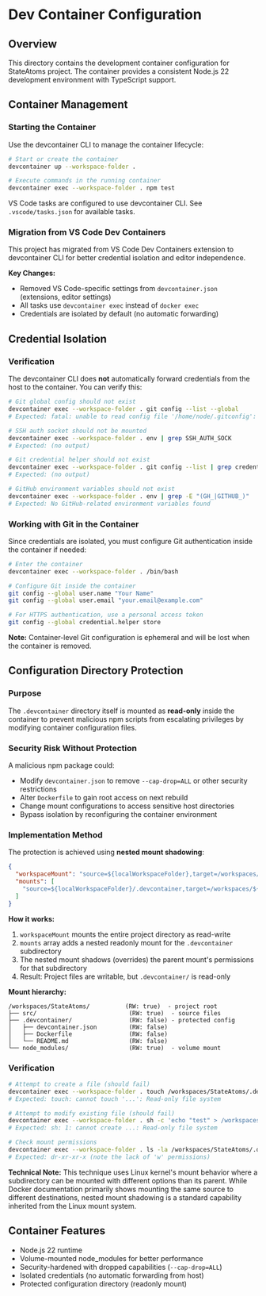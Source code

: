 # Dev Container Configuration

## Overview

This directory contains the development container configuration for StateAtoms project. The container provides a consistent Node.js 22 development environment with TypeScript support.

## Container Management

### Starting the Container

Use the devcontainer CLI to manage the container lifecycle:

```bash
# Start or create the container
devcontainer up --workspace-folder .

# Execute commands in the running container
devcontainer exec --workspace-folder . npm test
```

VS Code tasks are configured to use devcontainer CLI. See `.vscode/tasks.json` for available tasks.

### Migration from VS Code Dev Containers

This project has migrated from VS Code Dev Containers extension to devcontainer CLI for better credential isolation and editor independence.

**Key Changes:**
- Removed VS Code-specific settings from `devcontainer.json` (extensions, editor settings)
- All tasks use `devcontainer exec` instead of `docker exec`
- Credentials are isolated by default (no automatic forwarding)

## Credential Isolation

### Verification

The devcontainer CLI does **not** automatically forward credentials from the host to the container. You can verify this:

```bash
# Git global config should not exist
devcontainer exec --workspace-folder . git config --list --global
# Expected: fatal: unable to read config file '/home/node/.gitconfig': No such file or directory

# SSH auth socket should not be mounted
devcontainer exec --workspace-folder . env | grep SSH_AUTH_SOCK
# Expected: (no output)

# Git credential helper should not exist
devcontainer exec --workspace-folder . git config --list | grep credential
# Expected: (no output)

# GitHub environment variables should not exist
devcontainer exec --workspace-folder . env | grep -E "(GH_|GITHUB_)"
# Expected: No GitHub-related environment variables found
```

### Working with Git in the Container

Since credentials are isolated, you must configure Git authentication inside the container if needed:

```bash
# Enter the container
devcontainer exec --workspace-folder . /bin/bash

# Configure Git inside the container
git config --global user.name "Your Name"
git config --global user.email "your.email@example.com"

# For HTTPS authentication, use a personal access token
git config --global credential.helper store
```

**Note:** Container-level Git configuration is ephemeral and will be lost when the container is removed.

## Configuration Directory Protection

### Purpose

The `.devcontainer` directory itself is mounted as **read-only** inside the container to prevent malicious npm scripts from escalating privileges by modifying container configuration files.

### Security Risk Without Protection

A malicious npm package could:
- Modify `devcontainer.json` to remove `--cap-drop=ALL` or other security restrictions
- Alter `Dockerfile` to gain root access on next rebuild
- Change mount configurations to access sensitive host directories
- Bypass isolation by reconfiguring the container environment

### Implementation Method

The protection is achieved using **nested mount shadowing**:

```json
{
  "workspaceMount": "source=${localWorkspaceFolder},target=/workspaces/${localWorkspaceFolderBasename},type=bind,consistency=cached",
  "mounts": [
    "source=${localWorkspaceFolder}/.devcontainer,target=/workspaces/${localWorkspaceFolderBasename}/.devcontainer,type=bind,readonly"
  ]
}
```

**How it works:**
1. `workspaceMount` mounts the entire project directory as read-write
2. `mounts` array adds a nested readonly mount for the `.devcontainer` subdirectory
3. The nested mount shadows (overrides) the parent mount's permissions for that subdirectory
4. Result: Project files are writable, but `.devcontainer/` is read-only

**Mount hierarchy:**
```
/workspaces/StateAtoms/          (RW: true)  - project root
├── src/                          (RW: true)  - source files
├── .devcontainer/                (RW: false) - protected config
│   ├── devcontainer.json         (RW: false)
│   ├── Dockerfile                (RW: false)
│   └── README.md                 (RW: false)
└── node_modules/                 (RW: true)  - volume mount
```

### Verification

```bash
# Attempt to create a file (should fail)
devcontainer exec --workspace-folder . touch /workspaces/StateAtoms/.devcontainer/test.txt
# Expected: touch: cannot touch '...': Read-only file system

# Attempt to modify existing file (should fail)
devcontainer exec --workspace-folder . sh -c 'echo "test" > /workspaces/StateAtoms/.devcontainer/devcontainer.json'
# Expected: sh: 1: cannot create ...: Read-only file system

# Check mount permissions
devcontainer exec --workspace-folder . ls -la /workspaces/StateAtoms/.devcontainer
# Expected: dr-xr-xr-x (note the lack of 'w' permissions)
```

**Technical Note:** This technique uses Linux kernel's mount behavior where a subdirectory can be mounted with different options than its parent. While Docker documentation primarily shows mounting the same source to different destinations, nested mount shadowing is a standard capability inherited from the Linux mount system.

## Container Features

- Node.js 22 runtime
- Volume-mounted node_modules for better performance
- Security-hardened with dropped capabilities (`--cap-drop=ALL`)
- Isolated credentials (no automatic forwarding from host)
- Protected configuration directory (readonly mount)